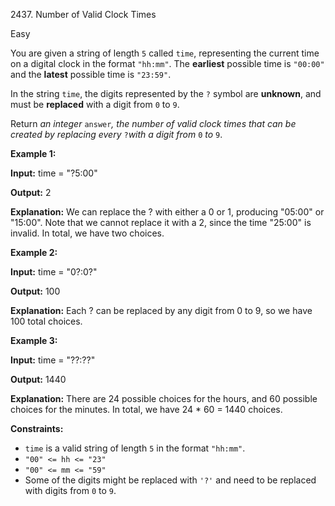 2437\. Number of Valid Clock Times

Easy

You are given a string of length `5` called `time`, representing the current time on a digital clock in the format `"hh:mm"`. The **earliest** possible time is `"00:00"` and the **latest** possible time is `"23:59"`.

In the string `time`, the digits represented by the `?` symbol are **unknown**, and must be **replaced** with a digit from `0` to `9`.

Return _an integer_ `answer`_, the number of valid clock times that can be created by replacing every_ `?`_with a digit from_ `0` _to_ `9`.

**Example 1:**

**Input:** time = "?5:00"

**Output:** 2

**Explanation:** We can replace the ? with either a 0 or 1, producing "05:00" or "15:00". Note that we cannot replace it with a 2, since the time "25:00" is invalid. In total, we have two choices.

**Example 2:**

**Input:** time = "0?:0?"

**Output:** 100

**Explanation:** Each ? can be replaced by any digit from 0 to 9, so we have 100 total choices.

**Example 3:**

**Input:** time = "??:??"

**Output:** 1440

**Explanation:** There are 24 possible choices for the hours, and 60 possible choices for the minutes. In total, we have 24 \* 60 = 1440 choices.

**Constraints:**

*   `time` is a valid string of length `5` in the format `"hh:mm"`.
*   `"00" <= hh <= "23"`
*   `"00" <= mm <= "59"`
*   Some of the digits might be replaced with `'?'` and need to be replaced with digits from `0` to `9`.